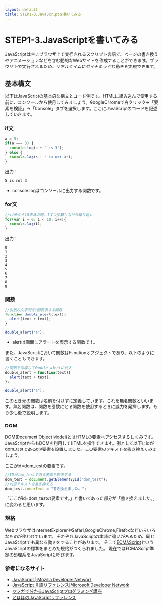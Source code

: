 ```yaml
---
layout: default
title: STEP1-3.JavaScriptを書いてみる
---
```

# STEP1-3.JavaScriptを書いてみる

JavaScriptは主にブラウザ上で実行されるスクリプト言語で、ページの書き換えやアニメーションなどを含む動的なWebサイトを作成することができます。ブラウザ上で実行されるため、リアルタイムにダイナミックな動きを実現できます。

## 基本構文
以下はJavaScriptの基本的な構文とコード例です。HTMLに組み込んで使用する前に、コンソールから使用してみましょう。GoogleChromeで右クリック→「要素を検証」→「Console」タブを選択します。ここにJavaScriptのコードを記述していきます。

### if文
```js
a = 5;
if(a === 3) {
  console.log(a + " is 3");
} else {
  console.log(a + " is not 3");
}
```
出力：

```text
5 is not 3
```

* console.logはコンソールに出力する関数です。

### for文
```js
//iが0から10未満の間、1ずつ加算しながら繰り返し
for(var i = 0; i < 10; i++){
  console.log(i);
}
```
出力：

```text
0
1
2
3
4
5
6
7
8
9
```

### 関数
```js
//引数の文字列を2回表示する関数
function double_alert(text){
  alert(text + text);
}

double_alert("a");
```

* alertは画面にアラートを表示する関数です。

また、JavaScriptにおいて関数はFunctionオブジェクトであり、以下のように書くこともできます。

```js
//関数を作成してdouble_alertに代入
double_alert = function(text){
  alert(text + text);
};

double_alert("a");
```

このとき元の関数は名前を付けずに定義しています。これを無名関数といいます。無名関数は、関数を引数にとる関数を使用するときに威力を発揮します。もう少し後で説明します。

### DOM
DOM(Document Object Model)とはHTMLの要素へアクセスするしくみです。JavaScriptからもDOMを利用してHTMLを操作できます。例として以下にidがdom_testであるdiv要素を設置しました。この要素のテキストを書き換えてみましょう。

<div id="dom_test">ここがid=dom_testの要素です。</div>

```js
//IDがdom_testである要素を取得する
dom_test = document.getElementById("dom_test");
//内部テキストを書き換える
dom_test.innerText = "書き換えました。";
```

「ここがid=dom_testの要素です。」と書いてあった部分が「書き換えました。」に変わると思います。

### 規格
WebブラウザはInternetExplorerやSafari,GoogleChrome,Firefoxなどいろいろなものが使われています。
それぞれJavaScriptの実装に違いがあるため、同じJavaScriptでも異なる動きをすることがあります。
そこで[ECMAScript](http://ja.wikipedia.org/wiki/ECMAScript)というJavaScriptの標準をまとめた規格がつくられました。
現在ではECMAScript準拠の処理系をJavaScriptと呼びます。

### 参考になるサイト
- [JavaScript | Mozilla Developer Network](https://developer.mozilla.org/ja/docs/Web/JavaScript)
- [JavaScript 言語リファレンス|Microsoft Developer Network](http://msdn.microsoft.com/ja-jp/library/d1et7k7c(v=vs.94).aspx)
- [マンガで分かるJavaScriptプログラミング講座](http://crocro.com/write/manga_javascript/wiki.cgi)
- [とほほのJavaScriptリファレンス](http://www.tohoho-web.com/js/index.htm)
